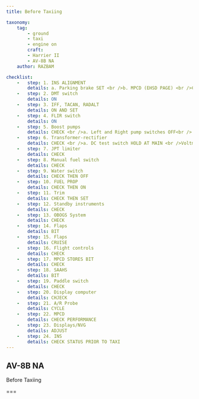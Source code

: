 ```yaml
---
title: Before Taxiing

taxonomy:
    tag:
        - ground
        - taxi
        - engine on
        craft:
        - Harrier II
        - AV-8B NA
    author: RAZBAM

checklist:
    -   step: 1. INS ALIGNMENT 
        details: a. Parking brake SET <br />b. MPCD (EHSD PAGE) <br />CHECK A/C LAT/LONG AND INPUT CORRECT POSITION IF REQUIRED <br />c. INS switch GND ALIGN  (MANSEA if on a ship) <br />d. MPCD (EHSD PAGE)  <br />i. DTX SELECT <br />ii. TRUE UNBOXED <br />iii. WAYPOINTS CHECK/ENTER 
    -   step: 2. DMT switch 
        details: ON 
    -   step: 3. IFF, TACAN, RADALT 
        details: ON AND SET 
    -   step: 4. FLIR switch 
        details: ON 
    -   step: 5. Boost pumps  
        details: CHECK <br />a. Left and Right pump switches OFF<br /> PUMPS LIGHTS ON <br />b. Left and Right pump switches DC <br />PUMPS LIGHTS OFF <br />c. Left and Right pump switches NORM <br />PUMPS LIGHTS OFF 
    -   step: 6. Transformer-rectifier 
        details: CHECK <br />a. DC test switch HOLD AT MAIN <br />Voltmeter drops. <br />STBY TR light illuminates at 24.75 Volts. <br />b. DC test switch RELEASE <br />Voltmeter returns to above 25.5 Volts <br />c. DC test switch HOLD AT STBY <br />Voltmeter drops to approximately 25.5 Volts 
    -   step: 7. JPT limiter 
        details: CHECK 
    -   step: 8. Manual fuel switch 
        details: CHECK 
    -   step: 9. Water switch 
        details: CHECK THEN OFF 
    -   step: 10. FUEL PROP 
        details: CHECK THEN ON 
    -   step: 11. Trim 
        details: CHECK THEN SET 
    -   step: 12. Standby instruments 
        details: CHECK 
    -   step: 13. OBOGS System 
        details: CHECK 
    -   step: 14. Flaps 
        details: BIT 
    -   step: 15. Flaps 
        details: CRUISE 
    -   step: 16. Flight controls 
        details: CHECK 
    -   step: 17. MPCD STORES BIT 
        details: CHECK 
    -   step: 18. SAAHS 
        details: BIT 
    -   step: 19. Paddle switch 
        details: CHECK 
    -   step: 20. Display computer 
        details: CHJECK 
    -   step: 21. A/R Probe 
        details: CYCLE 
    -   step: 22. MPCD 
        details: CHECK PERFORMANCE 
    -   step: 23. Displays/NVG 
        details: ADJUST 
    -   step: 24. INS 
        details: CHECK STATUS PRIOR TO TAXI 
---
```


## AV-8B NA 
Before Taxiing

===
